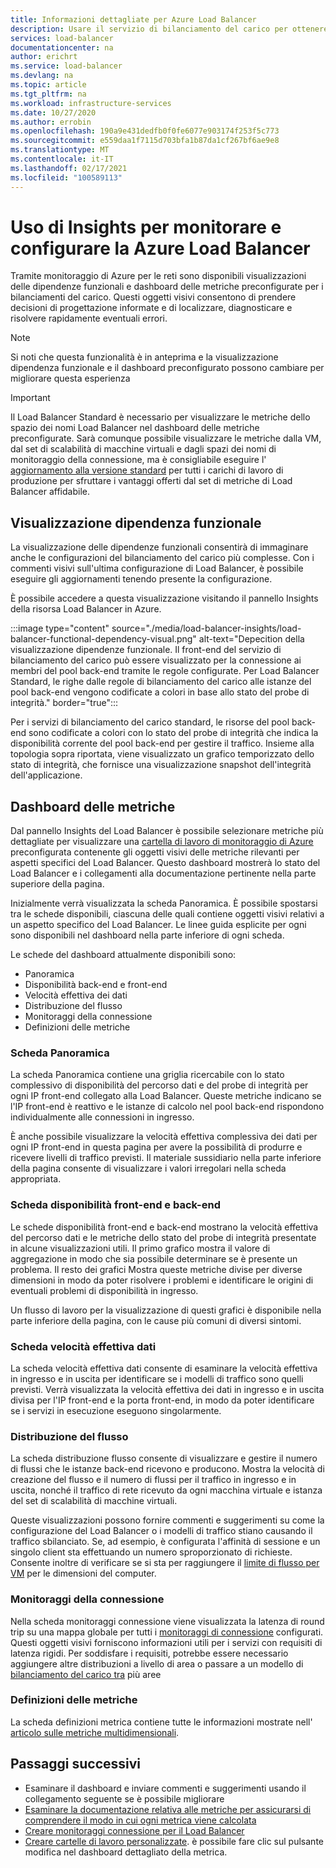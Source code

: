 ```yaml
---
title: Informazioni dettagliate per Azure Load Balancer
description: Usare il servizio di bilanciamento del carico per ottenere la localizzazione rapida degli errori e le decisioni di progettazione informate
services: load-balancer
documentationcenter: na
author: erichrt
ms.service: load-balancer
ms.devlang: na
ms.topic: article
ms.tgt_pltfrm: na
ms.workload: infrastructure-services
ms.date: 10/27/2020
ms.author: errobin
ms.openlocfilehash: 190a9e431dedfb0f0fe6077e903174f253f5c773
ms.sourcegitcommit: e559daa1f7115d703bfa1b87da1cf267bf6ae9e8
ms.translationtype: MT
ms.contentlocale: it-IT
ms.lasthandoff: 02/17/2021
ms.locfileid: "100589113"
---
```

# <a name="using-insights-to-monitor-and-configure-your-azure-load-balancer"></a>Uso di Insights per monitorare e configurare la Azure Load Balancer

Tramite monitoraggio di Azure per le reti sono disponibili visualizzazioni delle dipendenze funzionali e dashboard delle metriche preconfigurate per i bilanciamenti del carico. Questi oggetti visivi consentono di prendere decisioni di progettazione informate e di localizzare, diagnosticare e risolvere rapidamente eventuali errori.

>[!NOTE] 
>Si noti che questa funzionalità è in anteprima e la visualizzazione dipendenza funzionale e il dashboard preconfigurato possono cambiare per migliorare questa esperienza

>[!IMPORTANT]
>Il Load Balancer Standard è necessario per visualizzare le metriche dello spazio dei nomi Load Balancer nel dashboard delle metriche preconfigurate. Sarà comunque possibile visualizzare le metriche dalla VM, dal set di scalabilità di macchine virtuali e dagli spazi dei nomi di monitoraggio della connessione, ma è consigliabile eseguire l' [aggiornamento alla versione standard](./upgrade-basic-standard.md) per tutti i carichi di lavoro di produzione per sfruttare i vantaggi offerti dal set di metriche di Load Balancer affidabile.

## <a name="functional-dependency-view"></a>Visualizzazione dipendenza funzionale

La visualizzazione delle dipendenze funzionali consentirà di immaginare anche le configurazioni del bilanciamento del carico più complesse. Con i commenti visivi sull'ultima configurazione di Load Balancer, è possibile eseguire gli aggiornamenti tenendo presente la configurazione.

È possibile accedere a questa visualizzazione visitando il pannello Insights della risorsa Load Balancer in Azure.

:::image type="content" source="./media/load-balancer-insights/load-balancer-functional-dependency-visual.png" alt-text="Depecition della visualizzazione dipendenze funzionale. Il front-end del servizio di bilanciamento del carico può essere visualizzato per la connessione ai membri del pool back-end tramite le regole configurate. Per Load Balancer Standard, le righe dalle regole di bilanciamento del carico alle istanze del pool back-end vengono codificate a colori in base allo stato del probe di integrità." border="true":::

Per i servizi di bilanciamento del carico standard, le risorse del pool back-end sono codificate a colori con lo stato del probe di integrità che indica la disponibilità corrente del pool back-end per gestire il traffico. Insieme alla topologia sopra riportata, viene visualizzato un grafico temporizzato dello stato di integrità, che fornisce una visualizzazione snapshot dell'integrità dell'applicazione.

## <a name="metrics-dashboard"></a>Dashboard delle metriche

Dal pannello Insights del Load Balancer è possibile selezionare metriche più dettagliate per visualizzare una [cartella di lavoro di monitoraggio di Azure](../azure-monitor/visualize/workbooks-overview.md) preconfigurata contenente gli oggetti visivi delle metriche rilevanti per aspetti specifici del Load Balancer. Questo dashboard mostrerà lo stato del Load Balancer e i collegamenti alla documentazione pertinente nella parte superiore della pagina.

Inizialmente verrà visualizzata la scheda Panoramica. È possibile spostarsi tra le schede disponibili, ciascuna delle quali contiene oggetti visivi relativi a un aspetto specifico del Load Balancer. Le linee guida esplicite per ogni sono disponibili nel dashboard nella parte inferiore di ogni scheda.

Le schede del dashboard attualmente disponibili sono:
* Panoramica
* Disponibilità back-end e front-end
* Velocità effettiva dei dati
* Distribuzione del flusso
* Monitoraggi della connessione
* Definizioni delle metriche 

### <a name="overview-tab"></a>Scheda Panoramica
La scheda Panoramica contiene una griglia ricercabile con lo stato complessivo di disponibilità del percorso dati e del probe di integrità per ogni IP front-end collegato alla Load Balancer. Queste metriche indicano se l'IP front-end è reattivo e le istanze di calcolo nel pool back-end rispondono individualmente alle connessioni in ingresso.

È anche possibile visualizzare la velocità effettiva complessiva dei dati per ogni IP front-end in questa pagina per avere la possibilità di produrre e ricevere livelli di traffico previsti. Il materiale sussidiario nella parte inferiore della pagina consente di visualizzare i valori irregolari nella scheda appropriata.

### <a name="frontend-and-backend-availability-tab"></a>Scheda disponibilità front-end e back-end
Le schede disponibilità front-end e back-end mostrano la velocità effettiva del percorso dati e le metriche dello stato del probe di integrità presentate in alcune visualizzazioni utili. Il primo grafico mostra il valore di aggregazione in modo che sia possibile determinare se è presente un problema. Il resto dei grafici Mostra queste metriche divise per diverse dimensioni in modo da poter risolvere i problemi e identificare le origini di eventuali problemi di disponibilità in ingresso.

Un flusso di lavoro per la visualizzazione di questi grafici è disponibile nella parte inferiore della pagina, con le cause più comuni di diversi sintomi. 

### <a name="data-throughput-tab"></a>Scheda velocità effettiva dati
La scheda velocità effettiva dati consente di esaminare la velocità effettiva in ingresso e in uscita per identificare se i modelli di traffico sono quelli previsti. Verrà visualizzata la velocità effettiva dei dati in ingresso e in uscita divisa per l'IP front-end e la porta front-end, in modo da poter identificare se i servizi in esecuzione eseguono singolarmente.

### <a name="flow-distribution"></a>Distribuzione del flusso
La scheda distribuzione flusso consente di visualizzare e gestire il numero di flussi che le istanze back-end ricevono e producono. Mostra la velocità di creazione del flusso e il numero di flussi per il traffico in ingresso e in uscita, nonché il traffico di rete ricevuto da ogni macchina virtuale e istanza del set di scalabilità di macchine virtuali. 

Queste visualizzazioni possono fornire commenti e suggerimenti su come la configurazione del Load Balancer o i modelli di traffico stiano causando il traffico sbilanciato. Se, ad esempio, è configurata l'affinità di sessione e un singolo client sta effettuando un numero sproporzionato di richieste. Consente inoltre di verificare se si sta per raggiungere il [limite di flusso per VM](../virtual-network/virtual-machine-network-throughput.md#flow-limits-and-active-connections-recommendations) per le dimensioni del computer.

### <a name="connection-monitors"></a>Monitoraggi della connessione
Nella scheda monitoraggi connessione viene visualizzata la latenza di round trip su una mappa globale per tutti i [monitoraggi di connessione](../network-watcher/connection-monitor.md)  configurati. Questi oggetti visivi forniscono informazioni utili per i servizi con requisiti di latenza rigidi. Per soddisfare i requisiti, potrebbe essere necessario aggiungere altre distribuzioni a livello di area o passare a un modello di [bilanciamento del carico tra](./cross-region-overview.md) più aree

### <a name="metric-definitions"></a>Definizioni delle metriche
La scheda definizioni metrica contiene tutte le informazioni mostrate nell' [articolo sulle metriche multidimensionali](./load-balancer-standard-diagnostics.md#multi-dimensional-metrics).

## <a name="next-steps"></a>Passaggi successivi
* Esaminare il dashboard e inviare commenti e suggerimenti usando il collegamento seguente se è possibile migliorare
* [Esaminare la documentazione relativa alle metriche per assicurarsi di comprendere il modo in cui ogni metrica viene calcolata](./load-balancer-standard-diagnostics.md#multi-dimensional-metrics)
* [Creare monitoraggi connessione per il Load Balancer](../network-watcher/connection-monitor.md)
* [Creare cartelle di lavoro personalizzate](../azure-monitor/visualize/workbooks-overview.md). è possibile fare clic sul pulsante modifica nel dashboard dettagliato della metrica.
